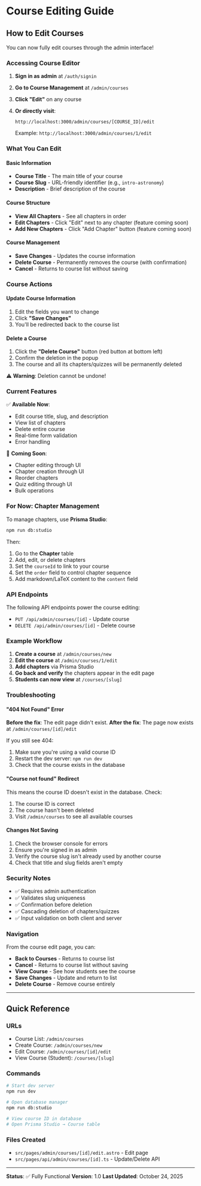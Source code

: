 # Course Editing Guide

## How to Edit Courses

You can now fully edit courses through the admin interface!

### Accessing Course Editor

1. **Sign in as admin** at `/auth/signin`

2. **Go to Course Management** at `/admin/courses`

3. **Click "Edit"** on any course

4. **Or directly visit**:
   ```
   http://localhost:3000/admin/courses/[COURSE_ID]/edit
   ```
   Example: `http://localhost:3000/admin/courses/1/edit`

### What You Can Edit

#### Basic Information
- **Course Title** - The main title of your course
- **Course Slug** - URL-friendly identifier (e.g., `intro-astronomy`)
- **Description** - Brief description of the course

#### Course Structure
- **View All Chapters** - See all chapters in order
- **Edit Chapters** - Click "Edit" next to any chapter (feature coming soon)
- **Add New Chapters** - Click "Add Chapter" button (feature coming soon)

#### Course Management
- **Save Changes** - Updates the course information
- **Delete Course** - Permanently removes the course (with confirmation)
- **Cancel** - Returns to course list without saving

### Course Actions

#### Update Course Information

1. Edit the fields you want to change
2. Click **"Save Changes"**
3. You'll be redirected back to the course list

#### Delete a Course

1. Click the **"Delete Course"** button (red button at bottom left)
2. Confirm the deletion in the popup
3. The course and all its chapters/quizzes will be permanently deleted

⚠️ **Warning**: Deletion cannot be undone!

### Current Features

✅ **Available Now**:
- Edit course title, slug, and description
- View list of chapters
- Delete entire course
- Real-time form validation
- Error handling

🚧 **Coming Soon**:
- Chapter editing through UI
- Chapter creation through UI
- Reorder chapters
- Quiz editing through UI
- Bulk operations

### For Now: Chapter Management

To manage chapters, use **Prisma Studio**:

```bash
npm run db:studio
```

Then:
1. Go to the **Chapter** table
2. Add, edit, or delete chapters
3. Set the `courseId` to link to your course
4. Set the `order` field to control chapter sequence
5. Add markdown/LaTeX content to the `content` field

### API Endpoints

The following API endpoints power the course editing:

- `PUT /api/admin/courses/[id]` - Update course
- `DELETE /api/admin/courses/[id]` - Delete course

### Example Workflow

1. **Create a course** at `/admin/courses/new`
2. **Edit the course** at `/admin/courses/1/edit`
3. **Add chapters** via Prisma Studio
4. **Go back and verify** the chapters appear in the edit page
5. **Students can now view** at `/courses/[slug]`

### Troubleshooting

#### "404 Not Found" Error

**Before the fix**: The edit page didn't exist.
**After the fix**: The page now exists at `/admin/courses/[id]/edit`

If you still see 404:
1. Make sure you're using a valid course ID
2. Restart the dev server: `npm run dev`
3. Check that the course exists in the database

#### "Course not found" Redirect

This means the course ID doesn't exist in the database. Check:
1. The course ID is correct
2. The course hasn't been deleted
3. Visit `/admin/courses` to see all available courses

#### Changes Not Saving

1. Check the browser console for errors
2. Ensure you're signed in as admin
3. Verify the course slug isn't already used by another course
4. Check that title and slug fields aren't empty

### Security Notes

- ✅ Requires admin authentication
- ✅ Validates slug uniqueness
- ✅ Confirmation before deletion
- ✅ Cascading deletion of chapters/quizzes
- ✅ Input validation on both client and server

### Navigation

From the course edit page, you can:

- **Back to Courses** - Returns to course list
- **Cancel** - Returns to course list without saving
- **View Course** - See how students see the course
- **Save Changes** - Update and return to list
- **Delete Course** - Remove course entirely

---

## Quick Reference

### URLs
- Course List: `/admin/courses`
- Create Course: `/admin/courses/new`
- Edit Course: `/admin/courses/[id]/edit`
- View Course (Student): `/courses/[slug]`

### Commands
```bash
# Start dev server
npm run dev

# Open database manager
npm run db:studio

# View course ID in database
# Open Prisma Studio → Course table
```

### Files Created
- `src/pages/admin/courses/[id]/edit.astro` - Edit page
- `src/pages/api/admin/courses/[id].ts` - Update/Delete API

---

**Status**: ✅ Fully Functional
**Version**: 1.0
**Last Updated**: October 24, 2025

